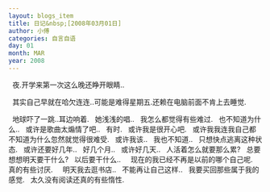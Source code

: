 ```yaml
---
layout: blogs_item
title: 日记&nbsp;[2008年03月01日]
author: 小傅
categories: 自言自语
day: 01
month: MAR
year: 2008
---
```




&nbsp;&nbsp;夜.开学来第一次这么晚还睁开眼睛..

&nbsp;
其实自己早就在哈欠连连..可能是难得星期五.还赖在电脑前面不肯上去睡觉.

&nbsp; 地球吓了一跳..耳边响着.
&nbsp; 她浅浅的唱..
&nbsp; 我怎么都觉得有些难过.
&nbsp; 也不知道为什么..
&nbsp; 或许是歌曲太煽情了吧..
&nbsp; 有时.
&nbsp; 或许我是很开心吧.
&nbsp;
或许我我连我自己都不知道为什么忽然就觉得很难受.
&nbsp; 或许我该..
&nbsp; 我也不知道..
&nbsp; 只想快点逃离这种状态.
&nbsp; 或许还要好几年..
&nbsp; 好几个月..
&nbsp; 或许好几天..
&nbsp; 人活着怎么就要那么累?
&nbsp; 总要想想明天要干什么?
&nbsp; 以后要干什么..
&nbsp;
&nbsp; 现在的我已经不再是以前的哪个自己呢.
&nbsp; 真的有些讨厌.
&nbsp;
&nbsp; 明天我去逛书店..
&nbsp; 不能再让自己这样..
&nbsp; 我要买回那些属于我的感觉.
&nbsp; 太久没有阅读还真的有些惰性.
&nbsp;



